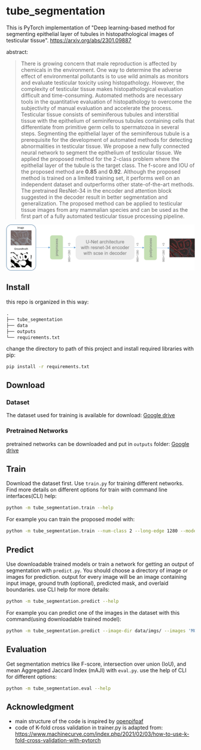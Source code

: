 # tube_segmentation
This is PyTorch implementation of "Deep learning-based method for segmenting epithelial layer of tubules in histopathological images of testicular tissue".
https://arxiv.org/abs/2301.09887

abstract:
> There is growing concern that male reproduction is affected by chemicals in the environment. One way to determine the adverse effect of environmental pollutants is to use wild animals as monitors and evaluate testicular toxicity using histopathology. However, the complexity of testicular tissue makes histopathological evaluation difficult and time-consuming. Automated methods are necessary tools in the quantitative evaluation of histopathology to overcome the subjectivity of manual evaluation and accelerate the process. Testicular tissue consists of seminiferous tubules and interstitial tissue with the epithelium of seminiferous tubules containing cells that differentiate from primitive germ cells to spermatozoa in several steps.  Segmenting the epithelial layer of the seminiferous tubule is a prerequisite for the development of automated methods for detecting abnormalities in testicular tissue. We propose a  new fully connected neural network to segment the epithelium of testicular tissue.  We applied the proposed method for the 2-class problem where the epithelial layer of the tubule is the target class. The f-score and IOU of the proposed method are $\textbf{0.85}$ and $\textbf{0.92}$.  Although the proposed method is trained on a limited training set, it performs well on an independent dataset and outperforms other state-of-the-art methods.  The pretrained ResNet-34 in the encoder and attention block suggested in the decoder result in better segmentation and generalization. The proposed method can be applied to testicular tissue images from any mammalian species and can be used as the first part of a fully automated testicular tissue processing pipeline.

![Method Overview](/assets/fig1.png "method overview")

## Install
this repo is organized in this way:

```
.
├── tube_segmentation
├── data
├── outputs
└── requirements.txt
```
change the directory to path of this project and install required libraries with pip:

```sh
pip install -r requirements.txt
```

## Download
### Dataset
The dataset used for training is available for download: [Google drive]()
### Pretrained Networks
pretrained networks can be downloaded and put in `outputs` folder: [Google drive]()

## Train
Download the dataset first. Use `train.py` for training different networks. Find more details on different options for train with command line interfaces(CLI) help:

```sh
python -m tube_segmentation.train --help
```
For example you can train the proposed model with:

```sh
python -m tube_segmentation.train --num-class 2 --long-edge 1280 --model-name proposedscse --pretrained --loss-fn tversky --epochs 60 --train-batch-size 4 --lr 1e-4
```

## Predict
Use downloadable trained models or train a network for getting an output of segmentation with `predict.py`. You should choose a directory of image or images for prediction. output for every image will be an image containing input image, ground truth (optional), predicted mask, and overlaid boundaries. use CLI help for more details:

```sh
python -m tube_segmentation.predict --help
```
For example you can predict one of the images in the dataset with this command(using downloadable trained model):

```sh
python -m tube_segmentation.predict --image-dir data/imgs/ --images 'M02G4x20 (10).TIF' --mat-dir data/mats/ --imagenet-norm --checkpoint outputs/proposedscse-tversky-2class-221129-173619.pt
```

## Evaluation
Get segmentation metrics like F-score, intersection over union (IoU), and mean Aggregated Jaccard Index (mAJI) with `eval.py`. use the help of CLI for different options:

```sh
python -m tube_segmentation.eval --help
```

## Acknowledgment
* main structure of the code is inspired by [openpifpaf](https://github.com/openpifpaf)
* code of K-fold cross validation in trainer.py is adapted from:
https://www.machinecurve.com/index.php/2021/02/03/how-to-use-k-fold-cross-validation-with-pytorch
